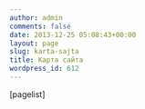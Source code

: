 ```yaml
---
author: admin
comments: false
date: 2013-12-25 05:08:43+00:00
layout: page
slug: karta-sajta
title: Карта сайта
wordpress_id: 612
---
```


[pagelist]
